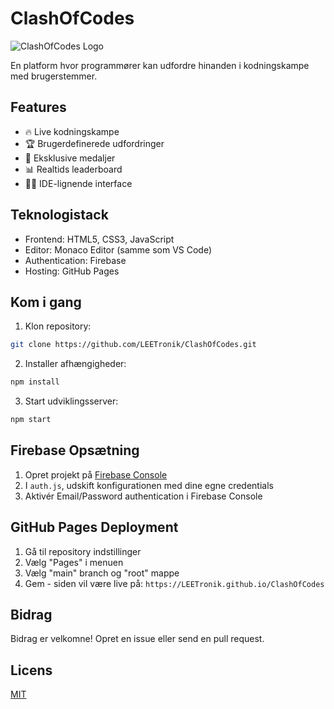 # ClashOfCodes

![ClashOfCodes Logo](https://via.placeholder.com/150x50?text=ClashOfCodes)

En platform hvor programmører kan udfordre hinanden i kodningskampe med brugerstemmer.

## Features

- 🔥 Live kodningskampe
- 🏆 Brugerdefinerede udfordringer
- 🏅 Eksklusive medaljer
- 📊 Realtids leaderboard
- 👨‍💻 IDE-lignende interface

## Teknologistack

- Frontend: HTML5, CSS3, JavaScript
- Editor: Monaco Editor (samme som VS Code)
- Authentication: Firebase
- Hosting: GitHub Pages

## Kom i gang

1. Klon repository:
```bash
git clone https://github.com/LEETronik/ClashOfCodes.git
```
2. Installer afhængigheder:
```bash
npm install
```
3. Start udviklingsserver:
```bash
npm start
```

## Firebase Opsætning

1. Opret projekt på [Firebase Console](https://console.firebase.google.com/)
2. I `auth.js`, udskift konfigurationen med dine egne credentials
3. Aktivér Email/Password authentication i Firebase Console

## GitHub Pages Deployment

1. Gå til repository indstillinger
2. Vælg "Pages" i menuen
3. Vælg "main" branch og "root" mappe
4. Gem - siden vil være live på:
`https://LEETronik.github.io/ClashOfCodes`

## Bidrag

Bidrag er velkomne! Opret en issue eller send en pull request.

## Licens

[MIT](https://choosealicense.com/licenses/mit/)
